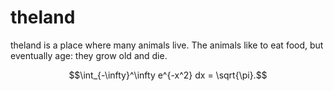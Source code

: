 # theland

theland is a place where many animals live. 
The animals like to eat food, but eventually age: they grow old
and die.


$$\int_{-\infty}^\infty e^{-x^2} dx = \sqrt{\pi}.$$


